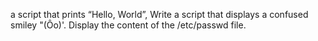 a script that prints “Hello, World”,
Write a script that displays a confused smiley "(Ôo)'.
Display the content of the /etc/passwd file.

